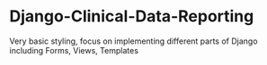 # Django-Clinical-Data-Reporting
Very basic styling, focus on implementing different parts of Django including
Forms, Views, Templates
